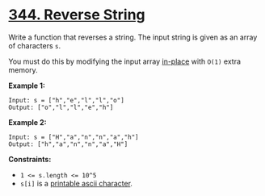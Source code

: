 # [344. Reverse String](https://leetcode.com/problems/reverse-string/)

Write a function that reverses a string. The input string is given as an array of characters `s`.

You must do this by modifying the input array <a href="https://en.wikipedia.org/wiki/In-place_algorithm" target="_blank">in-place</a> with `O(1)` extra memory.

**Example 1:** 

```
Input: s = ["h","e","l","l","o"]
Output: ["o","l","l","e","h"]
```

**Example 2:** 

```
Input: s = ["H","a","n","n","a","h"]
Output: ["h","a","n","n","a","H"]
```

**Constraints:** 

- `1 <= s.length <= 10^5`
- `s[i]` is a <a href="https://en.wikipedia.org/wiki/ASCII#Printable_characters" target="_blank">printable ascii character</a>.
